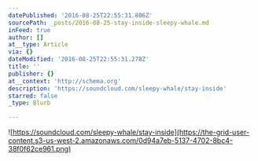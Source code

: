 ```yaml
---
datePublished: '2016-08-25T22:55:31.806Z'
sourcePath: _posts/2016-08-25-stay-inside-sleepy-whale.md
inFeed: true
author: []
at__type: Article
via: {}
dateModified: '2016-08-25T22:55:31.278Z'
title: ''
publisher: {}
at__context: 'http://schema.org'
description: 'https://soundcloud.com/sleepy-whale/stay-inside'
starred: false
_type: Blurb

---
```

![https://soundcloud.com/sleepy-whale/stay-inside](https://the-grid-user-content.s3-us-west-2.amazonaws.com/0d94a7eb-5137-4702-8bc4-38f0f62ce961.png)